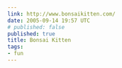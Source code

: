 ```yaml
---
link: http://www.bonsaikitten.com/
date: 2005-09-14 19:57 UTC
# published: false
published: true
title: Bonsai Kitten
tags:
- fun
---
```



